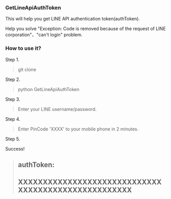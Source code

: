 ### GetLineApiAuthToken ###

This will help you get LINE API authentication token(authToken).

Help you solve "Exception: Code is removed because of the request of LINE corporation"、"can't login" problem.

### How to use it? ###

Step 1.

> git clone  

Step 2.

> python GetLineApiAuthToken

Step 3.

> Enter your LINE username/password.

Step 4.

> Enter PinCode 'XXXX' to your mobile phone in 2 minutes.

Step 5.

Success!

> authToken:
> ----------------------------------------------------
> XXXXXXXXXXXXXXXXXXXXXXXXXXXXXXXXXXXXXXXXXXXXXXXXXXXX
> ----------------------------------------------------
